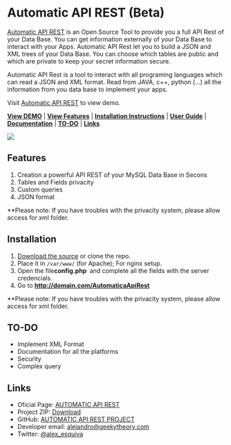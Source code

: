 # Automatic API REST (Beta)

[Automatic API REST](http://automaticapirest.info/) is an Open Source Tool to provide you a full API Rest of your Data Base. You can get information externally of your Data Base to interact with your Apps. Automatic API Rest let you to build a JSON and XML trees of your Data Base. You can choose which tables are public and which are private to keep your secret information secure.

Automatic API Rest is a tool to interact with all programing languages which can read a JSON and XML format. Read from JAVA, c++, python (...) all the information from you data base to implement your apps.

Visit [Automatic API REST](http://automaticapirest.info/) to view demo.

[**View DEMO**](http://automaticapirest.info/demo) | [**View Features**](#features) | [**Installation Instructions**](#installation) | [**User Guide**](https://github.com/GeekyTheory/Automatic-API-REST/wiki/User-Guide) | [**Documentation**](https://github.com/GeekyTheory/Automatic-API-REST/wiki/) | [**TO-DO**](#TO-DO) | [**Links**](#Links)

<img src='https://camo.githubusercontent.com/58f555d37d67b1eda39ba67aceb6bed13f43d196/687474703a2f2f6765656b797468656f72792e636f6d2f77702d636f6e74656e742f75706c6f6164732f323031342f30342f4361707475726132312e706e67'>

## Features

1. Creation a powerful API REST of your MySQL Data Base in Secons 
2. Tables and Fields privacity
3. Custom queries
4. JSON format

**Please note: If you have troubles with the privacity system, please allow access for xml folder.

## Installation

1. [Download the source](http://goo.gl/7kPWWP) or clone the repo. 
2. Place it in `/var/www/` (for Apache); For nginx setup.
3. Open the file<strong>config.php </strong> and complete all the fields with the server credencials.
4. Go to <strong>http://domain.com/AutomaticaApiRest</strong>

**Please note: If you have troubles with the privacity system, please allow access for xml folder.

## TO-DO
* Implement XML Format
* Documentation for all the platforms
* Security
* Complex query

## Links
* Oficial Page: <a href="http://automaticapirest.info">AUTOMATIC API REST</a>
* Project ZIP: <a href="https://github.com/GeekyTheory/Automatic-API-REST/archive/master.zip">Download</a>
* GitHub: <a href="https://github.com/GeekyTheory/Automatic-API-REST">AUTOMATIC API REST PROJECT</a>
* Developer email: <a href="mailto:alejandro@geekytheory.com">alejandro@geekytheory.com</a>
* Twitter: <a href="http://twitter.com/alex_esquiva">@alex_esquiva</a>

